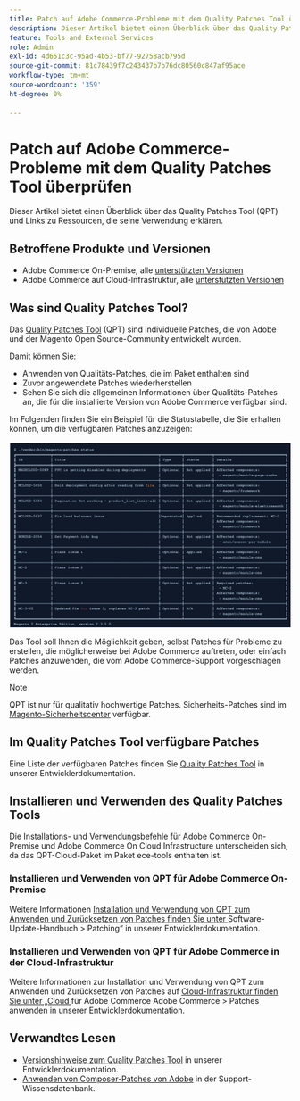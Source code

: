 ```yaml
---
title: Patch auf Adobe Commerce-Probleme mit dem Quality Patches Tool überprüfen
description: Dieser Artikel bietet einen Überblick über das Quality Patches Tool (QPT) und Links zu Ressourcen, die seine Verwendung erklären.
feature: Tools and External Services
role: Admin
exl-id: 4d651c3c-95ad-4b53-bf77-92758acb795d
source-git-commit: 81c78439f7c243437b7b76dc80560c847af95ace
workflow-type: tm+mt
source-wordcount: '359'
ht-degree: 0%

---
```


# Patch auf Adobe Commerce-Probleme mit dem Quality Patches Tool überprüfen

Dieser Artikel bietet einen Überblick über das Quality Patches Tool (QPT) und Links zu Ressourcen, die seine Verwendung erklären.

## Betroffene Produkte und Versionen

* Adobe Commerce On-Premise, alle [unterstützten Versionen](https://www.adobe.com/content/dam/cc/en/legal/terms/enterprise/pdfs/Adobe-Commerce-Software-Lifecycle-Policy.pdf)
* Adobe Commerce auf Cloud-Infrastruktur, alle [unterstützten Versionen](https://www.adobe.com/content/dam/cc/en/legal/terms/enterprise/pdfs/Adobe-Commerce-Software-Lifecycle-Policy.pdf)

## Was sind Quality Patches Tool?

Das [Quality Patches Tool](https://github.com/magento/quality-patches) (QPT) sind individuelle Patches, die von Adobe und der Magento Open Source-Community entwickelt wurden.

Damit können Sie:

* Anwenden von Qualitäts-Patches, die im Paket enthalten sind
* Zuvor angewendete Patches wiederherstellen
* Sehen Sie sich die allgemeinen Informationen über Qualitäts-Patches an, die für die installierte Version von Adobe Commerce verfügbar sind.

Im Folgenden finden Sie ein Beispiel für die Statustabelle, die Sie erhalten können, um die verfügbaren Patches anzuzeigen:

![Magento_PATCHES_LIST](/help/assets/tools/status_table.png)

Das Tool soll Ihnen die Möglichkeit geben, selbst Patches für Probleme zu erstellen, die möglicherweise bei Adobe Commerce auftreten, oder einfach Patches anzuwenden, die vom Adobe Commerce-Support vorgeschlagen werden.

>[!NOTE]
>
>QPT ist nur für qualitativ hochwertige Patches. Sicherheits-Patches sind im [Magento-Sicherheitscenter](https://experienceleague.adobe.com/en/docs/commerce-operations/release/notes/overview) verfügbar.

## Im Quality Patches Tool verfügbare Patches

Eine Liste der verfügbaren Patches finden Sie [Quality Patches Tool](https://experienceleague.adobe.com/tools/commerce-quality-patches/index.html) in unserer Entwicklerdokumentation.

## Installieren und Verwenden des Quality Patches Tools

Die Installations- und Verwendungsbefehle für Adobe Commerce On-Premise und Adobe Commerce On Cloud Infrastructure unterscheiden sich, da das QPT-Cloud-Paket im Paket ece-tools enthalten ist.

### Installieren und Verwenden von QPT für Adobe Commerce On-Premise

Weitere Informationen [ Installation und Verwendung von QPT zum Anwenden und Zurücksetzen von Patches finden Sie unter ](https://experienceleague.adobe.com/en/docs/commerce-operations/tools/quality-patches-tool/usage)Software-Update-Handbuch > Patching“ in unserer Entwicklerdokumentation.

### Installieren und Verwenden von QPT für Adobe Commerce in der Cloud-Infrastruktur

Weitere Informationen zur Installation und Verwendung von QPT zum Anwenden und Zurücksetzen von Patches auf [ Cloud-Infrastruktur finden Sie unter „Cloud ](https://experienceleague.adobe.com/en/docs/commerce-cloud-service/user-guide/develop/upgrade/apply-patches) für Adobe Commerce Adobe Commerce > Patches anwenden in unserer Entwicklerdokumentation.

## Verwandtes Lesen

* [Versionshinweise zum Quality Patches Tool](https://experienceleague.adobe.com/en/docs/commerce-operations/tools/quality-patches-tool/release-notes) in unserer Entwicklerdokumentation.
* [Anwenden von Composer-Patches von Adobe](https://experienceleague.adobe.com/en/docs/commerce-knowledge-base/kb/how-to/how-to-apply-a-composer-patch-provided-by-magento) in der Support-Wissensdatenbank.
